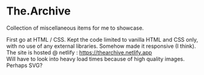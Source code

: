 # The.Archive
Collection of miscellaneous items for me to showcase.

First go at HTML / CSS. Kept the code limited to vanilla HTML and CSS only, with no use of any external libraries. Somehow made it responsive (I think).
<br />
The site is hosted @ netlify : https://thearchive.netlify.app
<br />
Will have to look into heavy load times because of high quality images. Perhaps SVG?
